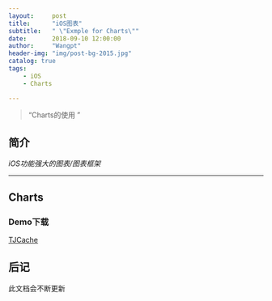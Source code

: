 ```yaml
---
layout:     post
title:      "iOS图表"
subtitle:   " \"Exmple for Charts\""
date:       2018-09-10 12:00:00
author:     "Wangpt"
header-img: "img/post-bg-2015.jpg"
catalog: true
tags:
    - iOS
    - Charts

---
```


> “Charts的使用 ”


## 简介
*iOS功能强大的图表/图表框架*

---

## Charts


### Demo下载
[TJCache](https://github.com/wangpt/TJCache)

## 后记

此文档会不断更新
